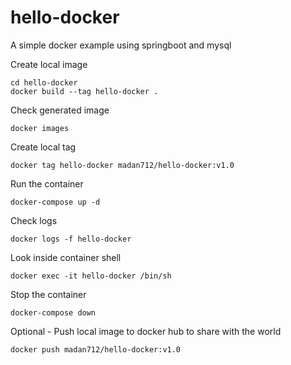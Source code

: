 # hello-docker
A simple docker example using springboot and mysql

Create local image
```
cd hello-docker
docker build --tag hello-docker .
```

Check generated image
```
docker images
```

Create local tag
```
docker tag hello-docker madan712/hello-docker:v1.0  
```

Run the container
```
docker-compose up -d
```

Check logs
```
docker logs -f hello-docker
```

Look inside container shell
```
docker exec -it hello-docker /bin/sh
```

Stop the container
```
docker-compose down
```

Optional - Push local image to docker hub to share with the world
```
docker push madan712/hello-docker:v1.0 
```
